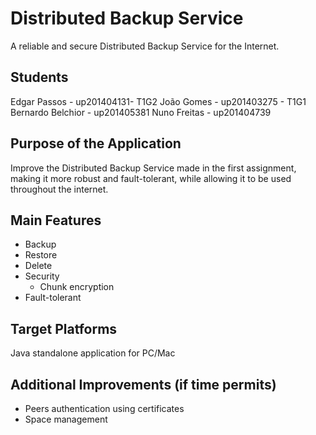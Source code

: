 # Distributed Backup Service
A reliable and secure Distributed Backup Service for the Internet.

## Students
Edgar Passos - up201404131- T1G2
João Gomes - up201403275 - T1G1
Bernardo Belchior - up201405381 
Nuno Freitas - up201404739


## Purpose of the Application 
Improve the Distributed Backup Service made in the first assignment, making it more robust and fault-tolerant, while allowing it to be used throughout the internet.

## Main Features 
* Backup 
* Restore
* Delete
* Security
  * Chunk encryption
* Fault-tolerant

## Target Platforms 
Java standalone application for PC/Mac

## Additional Improvements (if time permits)
* Peers authentication using certificates
* Space management
